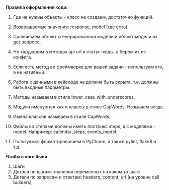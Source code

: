 **Правила оформления кода:**

1. Где не нужны объекты - класс не создаем, достаточно функций.

2. Возвращаемые значения: response, model (где есть).

3. Сравниваем объект сгенерированной модели и объект модели из get-запроса.

4. Не хардкодим в методах api url и статус-коды, а берем их из конфига.

5. Если есть метод во фреймворке для вашей задачи - используем его, а не нативный.

6. Работа с данными в кейворде не должна быть скрыта, т.е. должны быть входные параметры.

7. Методы называем в стиле lower_case_with_underscores.

8. Модули именуются как и классы в стиле CapWords. Называем везде.

9. Имена классов называем в стиле CapWords.

10. Файлы со степами должны иметь постфикс steps, а с моделями - model. Например: calendar_steps, events_model.

11. Пользуемся форматированием в PyCharm, а также pylint, flake8 и т.д.


**Чтобы в логе были**
1. Шаги
2. Детали по шагам:
значения переменных на каком то шаге
3. Детали по запросам и ответам: headers, content, url (на уровне call builders)